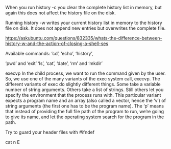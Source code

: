 When you run history -c you clear the complete history list in memory, but again this does not affect the history file on the disk.

Running history -w writes your current history list in memory to the history file on disk. It does not append new entries but overwrites the complete file.

https://askubuntu.com/questions/832335/whats-the-difference-between-history-w-and-the-action-of-closing-a-shell-ses

Available commands:
‘cd’, ‘echo’, ‘history’, 

‘pwd’ and ‘exit’
‘ls’, ‘cat’, ‘date’, ‘rm’ and ‘mkdir’

execvp
In the child process, we want to run the command given by the user. So, we use one of the many variants of the exec system call, execvp. The different variants of exec do slightly different things. Some take a variable number of string arguments. Others take a list of strings. Still others let you specify the environment that the process runs with. This particular variant expects a program name and an array (also called a vector, hence the ‘v’) of string arguments (the first one has to be the program name). The ‘p’ means that instead of providing the full file path of the program to run, we’re going to give its name, and let the operating system search for the program in the path.


Try to guard your header files with #ifndef 

cat n E